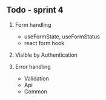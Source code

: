 ## Todo - sprint 4

1. Form handling

   - useFormState, useFormStatus
   - react form hook

2. Visible by Authentication

3. Error handling
   - Validation
   - Api
   - Common
